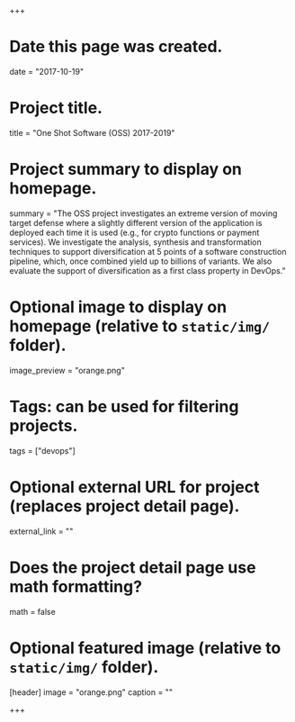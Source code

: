 +++
# Date this page was created.
date = "2017-10-19"

# Project title.
title = "One Shot Software (OSS) 2017-2019"

# Project summary to display on homepage.
summary = "The OSS project investigates an extreme version of moving target defense where a slightly different version of the application is deployed each time it is used (e.g., for crypto functions or payment services). We investigate the analysis, synthesis and transformation techniques to support diversification at 5 points of a software construction pipeline, which, once combined yield up to billions of variants. We also evaluate the support of diversification as a first class property in DevOps."

# Optional image to display on homepage (relative to `static/img/` folder).
image_preview = "orange.png"

# Tags: can be used for filtering projects.
tags = ["devops"]

# Optional external URL for project (replaces project detail page).
external_link = ""

# Does the project detail page use math formatting?
math = false

# Optional featured image (relative to `static/img/` folder).
[header]
image = "orange.png"
caption = "" 

+++


